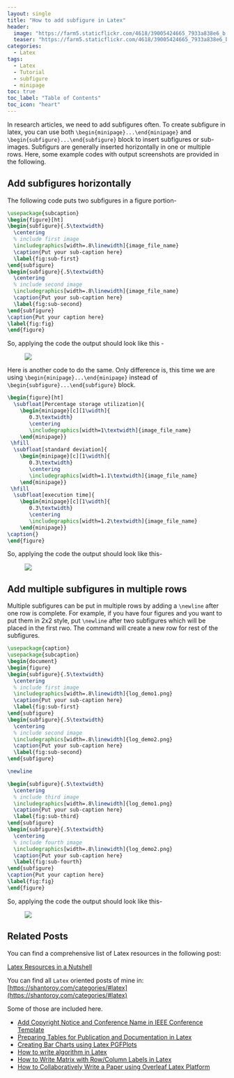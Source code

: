 ```yaml
---
layout: single
title: "How to add subfigure in Latex"
header: 
  image: "https://farm5.staticflickr.com/4618/39005424665_7933a838e6_b.jpg"
  teaser: "https://farm5.staticflickr.com/4618/39005424665_7933a838e6_b.jpg"
categories: 
  - Latex
tags:
  - Latex
  - Tutorial
  - subfigure
  - minipage
toc: true
toc_label: "Table of Contents"
toc_icon: "heart" 
---
```


In research articles, we need to add subfigures often. To create subfigure in latex, you can use both `\begin{minipage}...\end{minipage}` and `\begin{subfigure}...\end{subfigure}` block to insert subfigures or sub-images. Subfigurs are generally inserted horizontally in one or multiple rows. Here, some example codes with output screenshots are provided in the following.

## Add subfigures horizontally
The following code puts two subfigures in a figure portion-

```latex
\usepackage{subcaption}
\begin{figure}[ht]
\begin{subfigure}{.5\textwidth}
  \centering
  % include first image
  \includegraphics[width=.8\linewidth]{image_file_name}  
  \caption{Put your sub-caption here}
  \label{fig:sub-first}
\end{subfigure}
\begin{subfigure}{.5\textwidth}
  \centering
  % include second image
  \includegraphics[width=.8\linewidth]{image_file_name}  
  \caption{Put your sub-caption here}
  \label{fig:sub-second}
\end{subfigure}
\caption{Put your caption here}
\label{fig:fig}
\end{figure}
```

So, applying the code the output should look like this -

<figure>
	<a href="https://farm5.staticflickr.com/4651/38744621035_a725266755_b.jpg"><img src="https://farm5.staticflickr.com/4651/38744621035_a725266755_b.jpg"></a>
</figure>

Here is another code to do the same. Only difference is, this time we are using `\begin{minipage}...\end{minipage}` instead of `\begin{subfigure}...\end{subfigure}` block.

```latex
\begin{figure}[ht]
  \subfloat[Percentage storage utilization]{
	\begin{minipage}[c][1\width]{
	   0.3\textwidth}
	   \centering
	   \includegraphics[width=1\textwidth]{image_file_name}
	\end{minipage}}
 \hfill 	
  \subfloat[standard deviation]{
	\begin{minipage}[c][1\width]{
	   0.3\textwidth}
	   \centering
	   \includegraphics[width=1.1\textwidth]{image_file_name}
	\end{minipage}}
 \hfill	
  \subfloat[execution time]{
	\begin{minipage}[c][1\width]{
	   0.3\textwidth}
	   \centering
	   \includegraphics[width=1.2\textwidth]{image_file_name}
	\end{minipage}}
\caption{}
\end{figure}
```

So, applying the code the output should look like this-

<figure>
	<a href="https://farm5.staticflickr.com/4658/39612703392_1bf583c3ed_b.jpg"><img src="https://farm5.staticflickr.com/4658/39612703392_1bf583c3ed_b.jpg"></a>
</figure>

## Add multiple subfigures in multiple rows

Multiple subfigures can be put in multiple rows by adding a `\newline` after one row is complete. For example, if you have four figures and you want to put them in 2x2 style, put `\newline` after two subfigures which will be placed in the first rwo. The command will create a new row for rest of the subfigures. 

```latex
\usepackage{caption}
\usepackage{subcaption}
\begin{document}
\begin{figure}
\begin{subfigure}{.5\textwidth}
  \centering
  % include first image
  \includegraphics[width=.8\linewidth]{log_demo1.png}  
  \caption{Put your sub-caption here}
  \label{fig:sub-first}
\end{subfigure}
\begin{subfigure}{.5\textwidth}
  \centering
  % include second image
  \includegraphics[width=.8\linewidth]{log_demo2.png}  
  \caption{Put your sub-caption here}
  \label{fig:sub-second}
\end{subfigure}

\newline

\begin{subfigure}{.5\textwidth}
  \centering
  % include third image
  \includegraphics[width=.8\linewidth]{log_demo1.png}  
  \caption{Put your sub-caption here}
  \label{fig:sub-third}
\end{subfigure}
\begin{subfigure}{.5\textwidth}
  \centering
  % include fourth image
  \includegraphics[width=.8\linewidth]{log_demo2.png}  
  \caption{Put your sub-caption here}
  \label{fig:sub-fourth}
\end{subfigure}
\caption{Put your caption here}
\label{fig:fig}
\end{figure}
```

So, applying the code the output should look like this-
<figure>
	<a href="https://farm5.staticflickr.com/4673/39642619871_bc6b328e85_b.jpg"><img src="https://farm5.staticflickr.com/4673/39642619871_bc6b328e85_b.jpg"></a>
</figure>


## Related Posts
You can find a comprehensive list of Latex resources in the following post:

[Latex Resources in a Nutshell](https://shantoroy.com/latex/latex-resources-in-a-nutshell/)

You can find all `Latex` oriented posts of mine in: [https://shantoroy.com/categories/#latex](https://shantoroy.com/categories/#latex)

Some of those are included here.
* [Add Copyright Notice and Conference Name in IEEE Conference Template](https://shantoroy.com/latex/add-copyright-conference-name/)
* [Preparing Tables for Publication and Documentation in Latex](https://shantoroy.com/latex/tables-in-latex/)
* [Creating Bar Charts using Latex PGFPlots](http://shantoroy.com/latex/bar-plots-in-latex-pgfplot/)
* [How to write algorithm in Latex](https://shantoroy.com/latex/how-to-write-algorithm-in-latex/)
* [How to Write Matrix with Row/Column Labels in Latex](https://shantoroy.com/latex/matrix-labeling-in-latex/)
* [How to Collaboratively Write a Paper using Overleaf Latex Platform](https://shantoroy.com/latex/how-to-collaborately-write-a-paper-using-latex-overleaf/)
<!--stackedit_data:
eyJoaXN0b3J5IjpbMTQ2NjcyMTY4NV19
-->